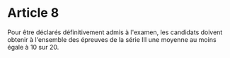 # Article 8

Pour être déclarés définitivement admis à l'examen, les candidats doivent obtenir à l'ensemble des épreuves de la série III une moyenne au moins égale à 10 sur 20.
